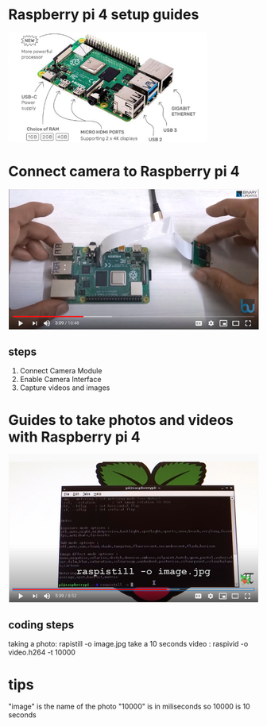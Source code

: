 # Raspberry pi 4 setup guides

<img src="https://github.com/MakerBay/Coral_Reef_Mapping_Drone/blob/master/7.%20camera%20software/raspberrypi4-640x353.jpg" width=400>


# Connect camera to Raspberry pi 4
[![Setup Rasberry pi4](https://github.com/MakerBay/Coral_Reef_Mapping_Drone/blob/master/7.%20camera%20software/cam%20setup.PNG)](https://www.youtube.com/watch?v=0hrF8Wq8SSQ&t=190s")
## steps
1. Connect Camera Module
2. Enable Camera Interface
3. Capture videos and images

# Guides to take photos and videos with Raspberry pi 4

[![coding for camera](https://github.com/MakerBay/Coral_Reef_Mapping_Drone/blob/master/7.%20camera%20software/cam%20code%20raspberry%20pi4.PNG)](https://www.youtube.com/watch?v=T8T6S5eFpqE&t=172s")

## coding steps
taking a photo: rapistill -o image.jpg
take a 10 seconds video : raspivid -o video.h264 -t 10000

# tips
"image" is the name of the photo 
"10000" is in miliseconds so 10000 is 10 seconds
